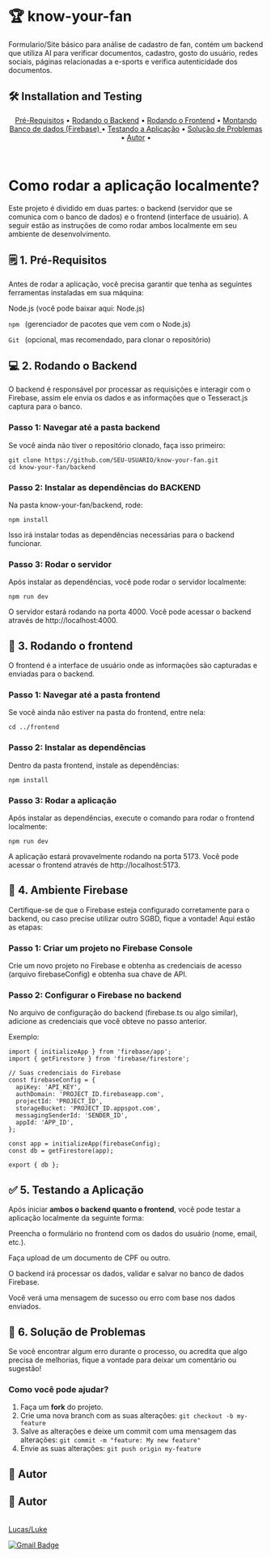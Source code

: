 # 🏆 know-your-fan
Formulario/Site básico para análise de cadastro de fan, contém um backend que utiliza AI para verificar documentos, cadastro, gosto do usuário, redes sociais, páginas relacionadas a e-sports e verifica autenticidade dos documentos.

## 🛠️ Installation and Testing
<p align="center">
 <a href="#pre-requisitos">Pré-Requisitos</a> •
 <a href="#backend">Rodando o Backend</a> •
 <a href="#frontend">Rodando o Frontend</a> •
 <a href="#firebase">Montando Banco de dados (Firebase) </a> •
 <a href="#app">Testando a Aplicação</a> • 
 <a href="#problemas">Solução de Problemas</a> • 
 <a href="#autor">Autor</a> • 
</p><br>

# Como rodar a aplicação localmente?
Este projeto é dividido em duas partes: o backend (servidor que se comunica com o banco de dados) e o frontend (interface de usuário). A seguir estão as instruções de como rodar ambos localmente em seu ambiente de desenvolvimento.

<h2 id="pre-requisitos">🗒️ 1. Pré-Requisitos</h2>

Antes de rodar a aplicação, você precisa garantir que tenha as seguintes ferramentas instaladas em sua máquina:

Node.js (você pode baixar aqui: Node.js)

```npm ``` (gerenciador de pacotes que vem com o Node.js)

```Git ``` (opcional, mas recomendado, para clonar o repositório)

<h2 id="backend">💻 2. Rodando o Backend</h2>
O backend é responsável por processar as requisições e interagir com o Firebase, assim ele envia os dados e as informações que o Tesseract.js captura para o banco.

### Passo 1: Navegar até a pasta backend
Se você ainda não tiver o repositório clonado, faça isso primeiro:

```
git clone https://github.com/SEU-USUARIO/know-your-fan.git
cd know-your-fan/backend
```
### Passo 2: Instalar as dependências do BACKEND
Na pasta know-your-fan/backend, rode:
```
npm install
```
Isso irá instalar todas as dependências necessárias para o backend funcionar.

### Passo 3: Rodar o servidor
Após instalar as dependências, você pode rodar o servidor localmente:

```
npm run dev
```
O servidor estará rodando na porta 4000. Você pode acessar o backend através de http://localhost:4000.


<h2 id="frontend">🎨 3. Rodando o frontend</h2>
O frontend é a interface de usuário onde as informações são capturadas e enviadas para o backend.

### Passo 1: Navegar até a pasta frontend
Se você ainda não estiver na pasta do frontend, entre nela:

```
cd ../frontend
```
### Passo 2: Instalar as dependências
Dentro da pasta frontend, instale as dependências:

```
npm install
```

### Passo 3: Rodar a aplicação
Após instalar as dependências, execute o comando para rodar o frontend localmente:

```
npm run dev
```
A aplicação estará provavelmente rodando na porta 5173. Você pode acessar o frontend através de http://localhost:5173.


<h2 id="firebase">📁 4. Ambiente Firebase</h2>

Certifique-se de que o Firebase esteja configurado corretamente para o backend, ou caso precise utilizar outro SGBD, fique a vontade! Aqui estão as etapas:

### Passo 1: Criar um projeto no Firebase Console
Crie um novo projeto no Firebase e obtenha as credenciais de acesso (arquivo firebaseConfig) e obtenha sua chave de API.

### Passo 2: Configurar o Firebase no backend
No arquivo de configuração do backend (firebase.ts ou algo similar), adicione as credenciais que você obteve no passo anterior.

Exemplo:

```
import { initializeApp } from 'firebase/app';
import { getFirestore } from 'firebase/firestore';

// Suas credenciais do Firebase
const firebaseConfig = {
  apiKey: 'API_KEY',
  authDomain: 'PROJECT_ID.firebaseapp.com',
  projectId: 'PROJECT_ID',
  storageBucket: 'PROJECT_ID.appspot.com',
  messagingSenderId: 'SENDER_ID',
  appId: 'APP_ID',
};

const app = initializeApp(firebaseConfig);
const db = getFirestore(app);

export { db };
```

<h2 id="app">✅ 5. Testando a Aplicação</h2>

Após iniciar **ambos o backend quanto o frontend**, você pode testar a aplicação localmente da seguinte forma:

Preencha o formulário no frontend com os dados do usuário (nome, email, etc.).

Faça upload de um documento de CPF ou outro.

O backend irá processar os dados, validar e salvar no banco de dados Firebase.

Você verá uma mensagem de sucesso ou erro com base nos dados enviados.


<h2 id="problemas">👾 6. Solução de Problemas</h2>

Se você encontrar algum erro durante o processo, ou acredita que algo precisa de melhorias, fique a vontade para deixar um comentário ou sugestão!

### Como você pode ajudar?

1. Faça um **fork** do projeto.
2. Crie uma nova branch com as suas alterações: `git checkout -b my-feature`
3. Salve as alterações e deixe um commit com uma mensagem das alterações: `git commit -m "feature: My new feature"`
4. Envie as suas alterações: `git push origin my-feature`


## 👤 Autor
<h2 id="autor">👤 Autor</h2>

<a href="https://br.linkedin.com/in/lucasgossdias-"><br>
Lucas/Luke</a>
 <br />
 
[![Gmail Badge](https://img.shields.io/badge/-lucasgossdias@gmail.com-c14438?style=flat-square&logo=Gmail&logoColor=white&link=mailto:lucasossdias@gmail.com)](mailto:lucasgossdias@gmail.com.com)




